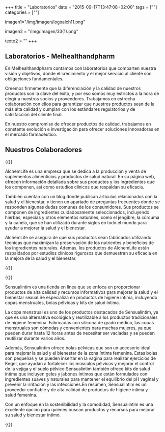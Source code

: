 +++
title = "Laboratorios"
date = "2015-09-17T13:47:08+02:00"
tags = [""]
categories = [""]

imagen1="/img/imagen/logoalch11.png"


imagen2 = "/img/imagen/33(1).png"

texto2 = ""
+++

## Laboratorios - Melhealthandpharm

En Melhealthandpharm contamos con laboratorios que comparten nuestra visión y objetivos, donde el crecimiento y el mejor servicio al cliente son obligaciones fundamentales.

Creemos firmemente que la diferenciación y la calidad de nuestros productos son la clave del éxito, y por eso somos muy estrictos a la hora de elegir a nuestros socios y proveedores. Trabajamos en estrecha colaboración con ellos para garantizar que nuestros productos sean de la más alta calidad y cumplan con los estándares regulatorios y de satisfacción del cliente final.

En nuestro compromiso de ofrecer productos de calidad, trabajamos en constante evolución e investigación para ofrecer soluciones innovadoras en el mercado farmacéutico.


## Nuestros Colaboradores

{{<forma imagen="/img/clients/logoalch111.png" padding="30px">}}

AlchemLife es una empresa que se dedica a la producción y venta de suplementos alimenticios y productos de salud natural. En su página web, ofrecen información detallada sobre sus productos y los ingredientes que los componen, así como estudios clínicos que respaldan su eficacia.

También cuentan con un blog donde publican artículos relacionados con la salud y el bienestar, y tienen un apartado de preguntas frecuentes donde se responden algunas dudas comunes de los consumidores. Sus productos se componen de ingredientes cuidadosamente seleccionados, incluyendo hierbas, especias y otros elementos naturales, como el jengibre, la cúrcuma y la canela, que se han utilizado durante siglos en todo el mundo para ayudar a mejorar la salud y el bienestar.

AlchemLife se asegura de que sus productos sean fabricados utilizando técnicas que maximizan la preservación de los nutrientes y beneficios de los ingredientes naturales. Además, los productos de AlchemLife están respaldados por estudios clínicos rigurosos que demuestran su eficacia en la mejora de la salud y el bienestar.

{{</forma>}}

{{<forma imagen="/img/clients/333(1).png" padding="">}}

Sensualintim es una tienda en línea que se enfoca en proporcionar productos de alta calidad y recursos informativos para mejorar la salud y el bienestar sexual.Se especializa en productos de higiene íntima, incluyendo copas menstruales, bolas pélvicas y kits de salud íntima.

La copa menstrual es uno de los productos destacados de Sensualintim, ya que es una alternativa ecológica y reutilizable a los productos tradicionales de higiene femenina. Fabricadas con silicona de grado médico, las copas menstruales son cómodas y convenientes para muchas mujeres, ya que pueden durar hasta 12 horas antes de necesitar ser vaciadas y se pueden reutilizar durante varios años.

Además, Sensualintim ofrece bolas pélvicas que son un accesorio ideal para mejorar la salud y el bienestar de la zona íntima femenina. Estas bolas son pequeñas y se pueden insertar en la vagina para realizar ejercicios de Kegel, que ayudan a fortalecer los músculos pélvicos y mejorar el control de la vejiga y el suelo pélvico.Sensualintim también ofrece kits de salud íntima que incluyen geles y jabones íntimos que están formulados con ingredientes suaves y naturales para mantener el equilibrio del pH vaginal y prevenir la irritación y las infecciones.En resumen, Sensualintim es un proveedor confiable y de alta calidad de productos de higiene íntima y salud femenina. 

Con un enfoque en la sostenibilidad y la comodidad, Sensualintim es una excelente opción para quienes buscan productos y recursos para mejorar su salud y bienestar íntimo.


{{</forma>}}

  

